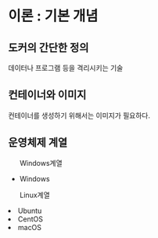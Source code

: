 <html>
  
  <h1>이론 : 기본 개념</h1>
  
  <h2>도커의 간단한 정의</h2>
  <p>데이터나 프로그램 등을 격리시키는 기술</p>

  <h2>컨테이너와 이미지</h2>
  <p>컨테이너를 생성하기 위해서는 이미지가 필요하다.</p>
  
  <h2>운영체제 계열</h2>
  <ul> 
    <p>Windows계열</p>
    <li>Windows</li>
  </ul>
  <ul>Linux계열</ul>
    <li>Ubuntu</li>
    <li>CentOS</li>
    <li>macOS</li>
  </ul>
  
</html>
